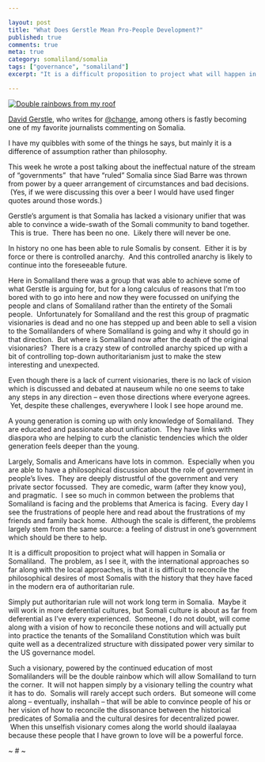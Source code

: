 ```yaml
---

layout: post
title: "What Does Gerstle Mean Pro-People Development?"
published: true
comments: true
meta: true
category: somaliland/somalia
tags: ["governance", "somaliland"]
excerpt: "It is a difficult proposition to project what will happen in Somalia or Somaliland.  The problem, as I see it, with the international approaches so far along with the local approaches, is that it is difficult to reconcile the philosophical desires of most Somalis with the history that they have faced in the modern era of authoritarian rule.  But someone will come along - eventually, inshallah - that will be able to convince people of his or her vision of how to reconcile the dissonance between the historical predicates of Somalia and the cultural desires for decentralized power.  When this unselfish visionary comes along the world should ilaalayaa because these people that I have grown to love will be a powerful force."

---
```


[![Double rainbows from my roof][2]][2]

[David Gerstle][2], who writes for [@change][3], among others is fastly becoming one of my favorite journalists commenting on Somalia.

 [2]: http://humanrights.change.org/blog?author_id=351
 [3]: http://change.org

I have my quibbles with some of the things he says, but mainly it is a difference of assumption rather than philosophy.

This week he wrote a post talking about the ineffectual nature of the stream of “governments”  that have “ruled” Somalia since Siad Barre was thrown from power by a queer arrangement of circumstances and bad decisions.  (Yes, if we were discussing this over a beer I would have used finger quotes around those words.)

Gerstle’s argument is that Somalia has lacked a visionary unifier that was able to convince a wide-swath of the Somali community to band together.  This is true.  There has been no one.  Likely there will never be one.

In history no one has been able to rule Somalis by consent.  Either it is by force or there is controlled anarchy.  And this controlled anarchy is likely to continue into the foreseeable future.

Here in Somaliland there was a group that was able to achieve some of what Gerstle is arguing for, but for a long calculus of reasons that I’m too bored with to go into here and now they were focussed on unifying the people and clans of Somaliland rather than the entirety of the Somali people.  Unfortunately for Somaliland and the rest this group of pragmatic visionaries is dead and no one has stepped up and been able to sell a vision to the Somalilanders of where Somaliland is going and why it should go in that direction.  But where is Somaliland now after the death of the original visionaries?  There is a crazy stew of controlled anarchy spiced up with a bit of controlling top-down authoritarianism just to make the stew interesting and unexpected.

Even though there is a lack of current visionaries, there is no lack of vision which is discussed and debated at nauseum while no one seems to take any steps in any direction – even those directions where everyone agrees.  Yet, despite these challenges, everywhere I look I see hope around me.

A young generation is coming up with only knowledge of Somaliland.  They are educated and passionate about unification.  They have links with diaspora who are helping to curb the clanistic tendencies which the older generation feels deeper than the young.

Largely, Somalis and Americans have lots in common.  Especially when you are able to have a philosophical discussion about the role of government in people’s lives.  They are deeply distrustful of the government and very private sector focussed.  They are comedic, warm (after they know you), and pragmatic.  I see so much in common between the problems that Somaliland is facing and the problems that America is facing.  Every day I see the frustrations of people here and read about the frustrations of my friends and family back home.  Although the scale is different, the problems largely stem from the same source: a feeling of distrust in one’s government which should be there to help.

It is a difficult proposition to project what will happen in Somalia or Somaliland.  The problem, as I see it, with the international approaches so far along with the local approaches, is that it is difficult to reconcile the philosophical desires of most Somalis with the history that they have faced in the modern era of authoritarian rule.

Simply put authoritarian rule will not work long term in Somalia.  Maybe it will work in more deferential cultures, but Somali culture is about as far from deferential as I’ve every experienced.  Someone, I do not doubt, will come along with a vision of how to reconcile these notions and will actually put into practice the tenants of the Somaliland Constitution which was built quite well as a decentralized structure with dissipated power very similar to the US governance model.

Such a visionary, powered by the continued education of most Somalilanders will be the double rainbow which will allow Somaliland to turn the corner.  It will not happen simply by a visionary telling the country what it has to do.  Somalis will rarely accept such orders.  But someone will come along – eventually, inshallah – that will be able to convince people of his or her vision of how to reconcile the dissonance between the historical predicates of Somalia and the cultural desires for decentralized power.  When this unselfish visionary comes along the world should ilaalayaa because these people that I have grown to love will be a powerful force.

~ # ~